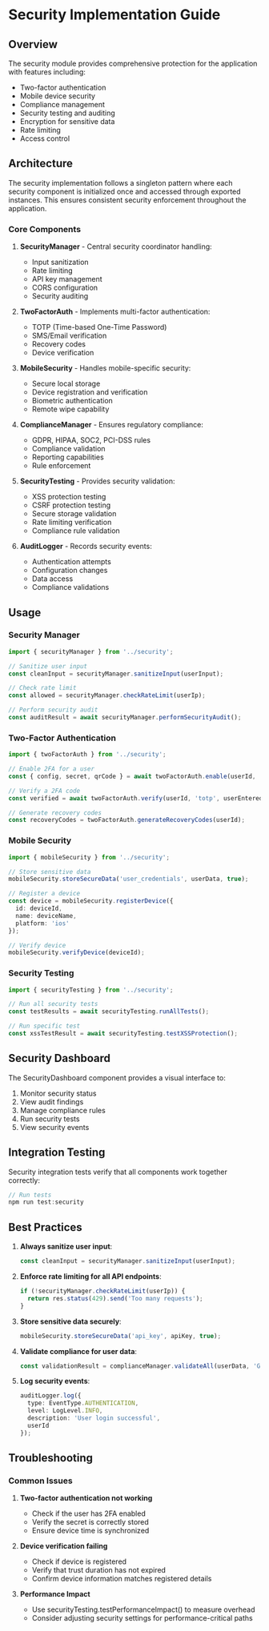 # Security Implementation Guide

## Overview

The security module provides comprehensive protection for the application with features including:

- Two-factor authentication
- Mobile device security
- Compliance management
- Security testing and auditing
- Encryption for sensitive data
- Rate limiting
- Access control

## Architecture

The security implementation follows a singleton pattern where each security component is initialized once and accessed through exported instances. This ensures consistent security enforcement throughout the application.

### Core Components

1. **SecurityManager** - Central security coordinator handling:
   - Input sanitization
   - Rate limiting
   - API key management
   - CORS configuration
   - Security auditing

2. **TwoFactorAuth** - Implements multi-factor authentication:
   - TOTP (Time-based One-Time Password)
   - SMS/Email verification
   - Recovery codes
   - Device verification

3. **MobileSecurity** - Handles mobile-specific security:
   - Secure local storage
   - Device registration and verification
   - Biometric authentication
   - Remote wipe capability

4. **ComplianceManager** - Ensures regulatory compliance:
   - GDPR, HIPAA, SOC2, PCI-DSS rules
   - Compliance validation
   - Reporting capabilities
   - Rule enforcement

5. **SecurityTesting** - Provides security validation:
   - XSS protection testing
   - CSRF protection testing
   - Secure storage validation
   - Rate limiting verification
   - Compliance rule validation

6. **AuditLogger** - Records security events:
   - Authentication attempts
   - Configuration changes
   - Data access
   - Compliance validations

## Usage

### Security Manager

```typescript
import { securityManager } from '../security';

// Sanitize user input
const cleanInput = securityManager.sanitizeInput(userInput);

// Check rate limit
const allowed = securityManager.checkRateLimit(userIp);

// Perform security audit
const auditResult = await securityManager.performSecurityAudit();
```

### Two-Factor Authentication

```typescript
import { twoFactorAuth } from '../security';

// Enable 2FA for a user
const { config, secret, qrCode } = await twoFactorAuth.enable(userId, 'totp');

// Verify a 2FA code
const verified = await twoFactorAuth.verify(userId, 'totp', userEnteredCode);

// Generate recovery codes
const recoveryCodes = twoFactorAuth.generateRecoveryCodes(userId);
```

### Mobile Security

```typescript
import { mobileSecurity } from '../security';

// Store sensitive data
mobileSecurity.storeSecureData('user_credentials', userData, true);

// Register a device
const device = mobileSecurity.registerDevice({
  id: deviceId,
  name: deviceName,
  platform: 'ios'
});

// Verify device
mobileSecurity.verifyDevice(deviceId);
```

### Security Testing

```typescript
import { securityTesting } from '../security';

// Run all security tests
const testResults = await securityTesting.runAllTests();

// Run specific test
const xssTestResult = await securityTesting.testXSSProtection();
```

## Security Dashboard

The SecurityDashboard component provides a visual interface to:

1. Monitor security status
2. View audit findings
3. Manage compliance rules
4. Run security tests
5. View security events

## Integration Testing

Security integration tests verify that all components work together correctly:

```typescript
// Run tests
npm run test:security
```

## Best Practices

1. **Always sanitize user input**:
   ```typescript
   const cleanInput = securityManager.sanitizeInput(userInput);
   ```

2. **Enforce rate limiting for all API endpoints**:
   ```typescript
   if (!securityManager.checkRateLimit(userIp)) {
     return res.status(429).send('Too many requests');
   }
   ```

3. **Store sensitive data securely**:
   ```typescript
   mobileSecurity.storeSecureData('api_key', apiKey, true);
   ```

4. **Validate compliance for user data**:
   ```typescript
   const validationResult = complianceManager.validateAll(userData, 'GDPR');
   ```

5. **Log security events**:
   ```typescript
   auditLogger.log({
     type: EventType.AUTHENTICATION,
     level: LogLevel.INFO,
     description: 'User login successful',
     userId
   });
   ```

## Troubleshooting

### Common Issues

1. **Two-factor authentication not working**
   - Check if the user has 2FA enabled
   - Verify the secret is correctly stored
   - Ensure device time is synchronized

2. **Device verification failing**
   - Check if device is registered
   - Verify that trust duration has not expired
   - Confirm device information matches registered details

3. **Performance Impact**
   - Use securityTesting.testPerformanceImpact() to measure overhead
   - Consider adjusting security settings for performance-critical paths 